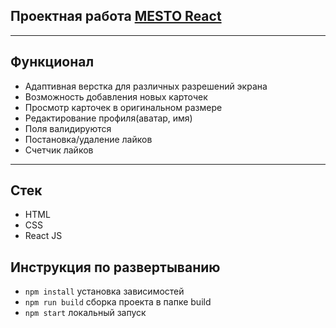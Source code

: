 ## Проектная работа [MESTO React](https://maxi-mini.github.io/mesto-react/)
____
## Функционал
- Адаптивная верстка для различных разрешений экрана
- Возможность добавления новых карточек
- Просмотр карточек в оригинальном размере
- Редактирование профиля(аватар, имя)
- Поля валидируются
- Постановка/удаление лайков
- Счетчик лайков
____
## Стек
- HTML
- CSS
- React JS
## Инструкция по развертыванию
- `npm install` установка зависимостей
- `npm run build` сборка проекта в папке build
- `npm start` локальный запуск
